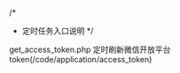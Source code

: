 /* 
 * 定时任务入口说明
 */

get_access_token.php              定时刷新微信开放平台token(/code/application/access_token)
